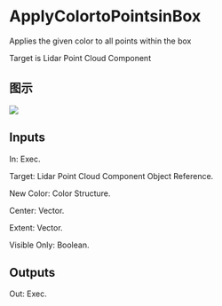 # ApplyColortoPointsinBox

Applies the given color to all points within the box

Target is Lidar Point Cloud Component

## 图示

![]($-20221218-19424898.png)

## Inputs

In: Exec.

Target: Lidar Point Cloud Component Object Reference.

New Color: Color Structure.

Center: Vector.

Extent: Vector.

Visible Only: Boolean.  

## Outputs

Out: Exec.

